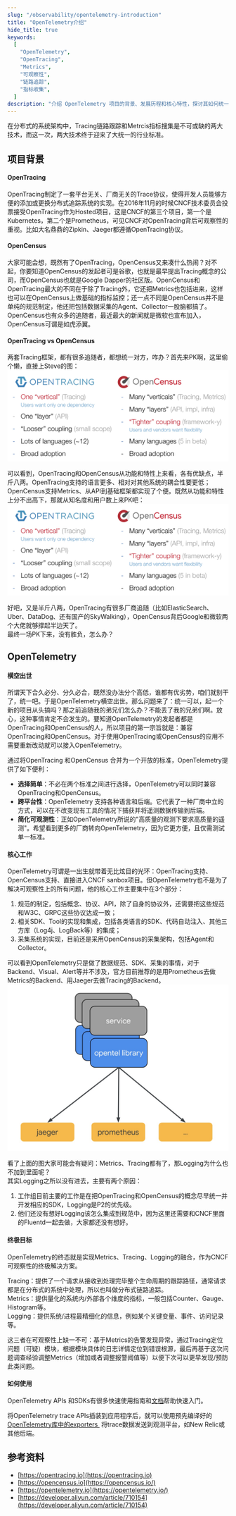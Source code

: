 ```yaml
---
slug: "/observability/opentelemetry-introduction"
title: "OpenTelemetry介绍"
hide_title: true
keywords:
  [
    "OpenTelemetry",
    "OpenTracing",
    "Metrics",
    "可观察性",
    "链路追踪",
    "指标收集",
  ]
description: "介绍 OpenTelemetry 项目的背景、发展历程和核心特性，探讨其如何统一链路追踪和指标收集的标准"
---
```





在分布式的系统架构中，Tracing链路跟踪和Metrcis指标搜集是不可或缺的两大技术，而这一次，两大技术终于迎来了大统一的行业标准。

## 项目背景

#### OpenTracing

OpenTracing制定了一套平台无关、厂商无关的Trace协议，使得开发人员能够方便的添加或更换分布式追踪系统的实现。在2016年11月的时候CNCF技术委员会投票接受OpenTracing作为Hosted项目，这是CNCF的第三个项目，第一个是Kubernetes，第二个是Prometheus，可见CNCF对OpenTracing背后可观察性的重视。比如大名鼎鼎的Zipkin、Jaeger都遵循OpenTracing协议。

#### OpenCensus

大家可能会想，既然有了OpenTracing，OpenCensus又来凑什么热闹？对不起，你要知道OpenCensus的发起者可是谷歌，也就是最早提出Tracing概念的公司，而OpenCensus也就是Google Dapper的社区版。OpenCensus和OpenTracing最大的不同在于除了Tracing外，它还把Metrics也包括进来，这样也可以在OpenCensus上做基础的指标监控；还一点不同是OpenCensus并不是单纯的规范制定，他还把包括数据采集的Agent、Collector一股脑都搞了。OpenCensus也有众多的追随者，最近最大的新闻就是微软也宣布加入，OpenCensus可谓是如虎添翼。

#### OpenTracing vs OpenCensus

两套Tracing框架，都有很多追随者，都想统一对方，咋办？首先来PK啊，这里偷个懒，直接上Steve的图：  
![](/attachments/1563762974088-2291ef83-8fa4-4ac8-9666-6e2bdc67c5aa.png)

  
可以看到，OpenTracing和OpenCensus从功能和特性上来看，各有优缺点，半斤八两。OpenTracing支持的语言更多、相对对其他系统的耦合性要更低；OpenCensus支持Metrics、从API到基础框架都实现了个便。既然从功能和特性上分不出高下，那就从知名度和用户数上来PK吧：  
![](/attachments/1563762974088-2291ef83-8fa4-4ac8-9666-6e2bdc67c5aa.png)

  
好吧，又是半斤八两，OpenTracing有很多厂商追随（比如ElasticSearch、Uber、DataDog、还有国产的SkyWalking），OpenCensus背后Google和微软两个大佬就够撑起半边天了。  
最终一场PK下来，没有胜负，怎么办？

## OpenTelemetry

#### 横空出世

所谓天下合久必分、分久必合，既然没办法分个高低，谁都有优劣势，咱们就别干了，统一吧。于是OpenTelemetry横空出世。那么问题来了：统一可以，起一个新的项目从头搞吗？那之前追随我的弟兄们怎么办？不能丢了我的兄弟们啊。放心，这种事情肯定不会发生的。要知道OpenTelemetry的发起者都是OpenTracing和OpenCensus的人，所以项目的第一宗旨就是：兼容OpenTracing和OpenCensus。对于使用OpenTracing或OpenCensus的应用不需要重新改动就可以接入OpenTelemetry。

通过将OpenTracing 和OpenCensus 合并为一个开放的标准，OpenTelemetry提供了如下便利：

*   **选择简单**：不必在两个标准之间进行选择，OpenTelemetry可以同时兼容 OpenTracing和OpenCensus。
*   **跨平台性**：OpenTelemetry 支持各种语言和后端。它代表了一种厂商中立的方式，可以在不改变现有工具的情况下捕获并将遥测数据传输到后端。
*   **简化可观测性**：正如OpenTelemetry所说的"高质量的观测下要求高质量的遥测"。希望看到更多的厂商转向OpenTelemetry，因为它更方便，且仅需测试单一标准。

#### 核心工作

OpenTelemetry可谓是一出生就带着无比炫目的光环：OpenTracing支持、OpenCensus支持、直接进入CNCF sanbox项目。但OpenTelemetry也不是为了解决可观察性上的所有问题，他的核心工作主要集中在3个部分：

1.  规范的制定，包括概念、协议、API，除了自身的协议外，还需要把这些规范和W3C、GRPC这些协议达成一致；
2.  相关SDK、Tool的实现和集成，包括各类语言的SDK、代码自动注入、其他三方库（Log4j、LogBack等）的集成；
3.  采集系统的实现，目前还是采用OpenCensus的采集架构，包括Agent和Collector。

可以看到OpenTelemetry只是做了数据规范、SDK、采集的事情，对于Backend、Visual、Alert等并不涉及，官方目前推荐的是用Prometheus去做Metrics的Backend、用Jaeger去做Tracing的Backend。  
![](/attachments/1563762974104-af119ce7-d6d1-4135-8dc2-07c8cb199ba8.png)

看了上面的图大家可能会有疑问：Metrics、Tracing都有了，那Logging为什么也不加到里面呢？  
其实Logging之所以没有进去，主要有两个原因：

1.  工作组目前主要的工作是在把OpenTracing和OpenCensus的概念尽早统一并开发相应的SDK，Logging是P2的优先级。
2.  他们还没有想好Logging该怎么集成到规范中，因为这里还需要和CNCF里面的Fluentd一起去做，大家都还没有想好。

#### 终极目标

OpenTelemetry的终态就是实现Metrics、Tracing、Logging的融合，作为CNCF可观察性的终极解决方案。

Tracing：提供了一个请求从接收到处理完毕整个生命周期的跟踪路径，通常请求都是在分布式的系统中处理，所以也叫做分布式链路追踪。  
Metrics：提供量化的系统内/外部各个维度的指标，一般包括Counter、Gauge、Histogram等。  
Logging：提供系统/进程最精细化的信息，例如某个关键变量、事件、访问记录等。

这三者在可观察性上缺一不可：基于Metrics的告警发现异常，通过Tracing定位问题（可疑）模块，根据模块具体的日志详情定位到错误根源，最后再基于这次问题调查经验调整Metrics（增加或者调整报警阈值等）以便下次可以更早发现/预防此类问题。

#### 如何使用

OpenTelemetry APIs 和SDKs有很多快速使用指南和[文档](https://opentelemetry.io/docs/)帮助快速入门。

将OpenTelemetry trace APIs插装到应用程序后，就可以使用预先编译好的[OpenTelemetry库中的exporters ](https://opentelemetry.io/registry/) 将trace数据发送到观测平台，如New Relic或其他后端。

  

## 参考资料

*   [https://opentracing.io](https://opentracing.io)
*   [https://opencensus.io](https://opencensus.io/)
*   [https://opentelemetry.io](https://opentelemetry.io/)
*   [https://developer.aliyun.com/article/710154](https://developer.aliyun.com/article/710154)

  


  